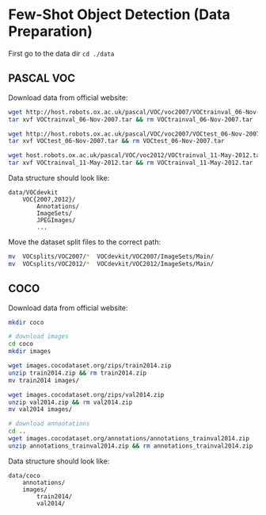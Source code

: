 # Few-Shot Object Detection (Data Preparation)

First go to the data dir ``cd ./data``

## PASCAL VOC

Download data from official website:
```bash
wget http://host.robots.ox.ac.uk/pascal/VOC/voc2007/VOCtrainval_06-Nov-2007.tar
tar xvf VOCtrainval_06-Nov-2007.tar && rm VOCtrainval_06-Nov-2007.tar 

wget http://host.robots.ox.ac.uk/pascal/VOC/voc2007/VOCtest_06-Nov-2007.tar
tar xvf VOCtest_06-Nov-2007.tar && rm VOCtest_06-Nov-2007.tar

wget host.robots.ox.ac.uk/pascal/VOC/voc2012/VOCtrainval_11-May-2012.tar
tar xvf VOCtrainval_11-May-2012.tar && rm VOCtrainval_11-May-2012.tar 
```

Data structure should look like:
```
data/VOCdevkit
    VOC{2007,2012}/
        Annotations/
        ImageSets/
        JPEGImages/
        ...
```

Move the dataset split files to the correct path:
```bash
mv  VOCsplits/VOC2007/*  VOCdevkit/VOC2007/ImageSets/Main/
mv  VOCsplits/VOC2012/*  VOCdevkit/VOC2012/ImageSets/Main/  
```


## COCO

Download data from official website:
```bash
mkdir coco

# download images
cd coco
mkdir images

wget images.cocodataset.org/zips/train2014.zip
unzip train2014.zip && rm train2014.zip
mv train2014 images/

wget images.cocodataset.org/zips/val2014.zip
unzip val2014.zip && rm val2014.zip
mv val2014 images/

# download annaotations
cd ..
wget images.cocodataset.org/annotations/annotations_trainval2014.zip
unzip annotations_trainval2014.zip && rm annotations_trainval2014.zip
```

Data structure should look like:
```
data/coco
    annotations/
    images/
        train2014/
        val2014/
```
